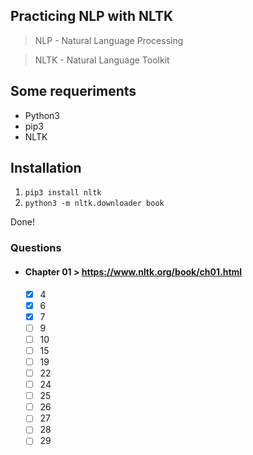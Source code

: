 ## Practicing NLP with NLTK 

>  NLP - Natural Language Processing

>  NLTK - Natural Language Toolkit

## Some requeriments

- Python3
- pip3
- NLTK

## Installation

1. `pip3 install nltk`
2. `python3 -m nltk.downloader book`

Done!

### Questions

- #### Chapter 01 > https://www.nltk.org/book/ch01.html
  - [x] 4
  - [x] 6
  - [x] 7
  - [ ] 9
  - [ ] 10
  - [ ] 15
  - [ ] 19
  - [ ] 22
  - [ ] 24
  - [ ] 25
  - [ ] 26
  - [ ] 27
  - [ ] 28
  - [ ] 29
